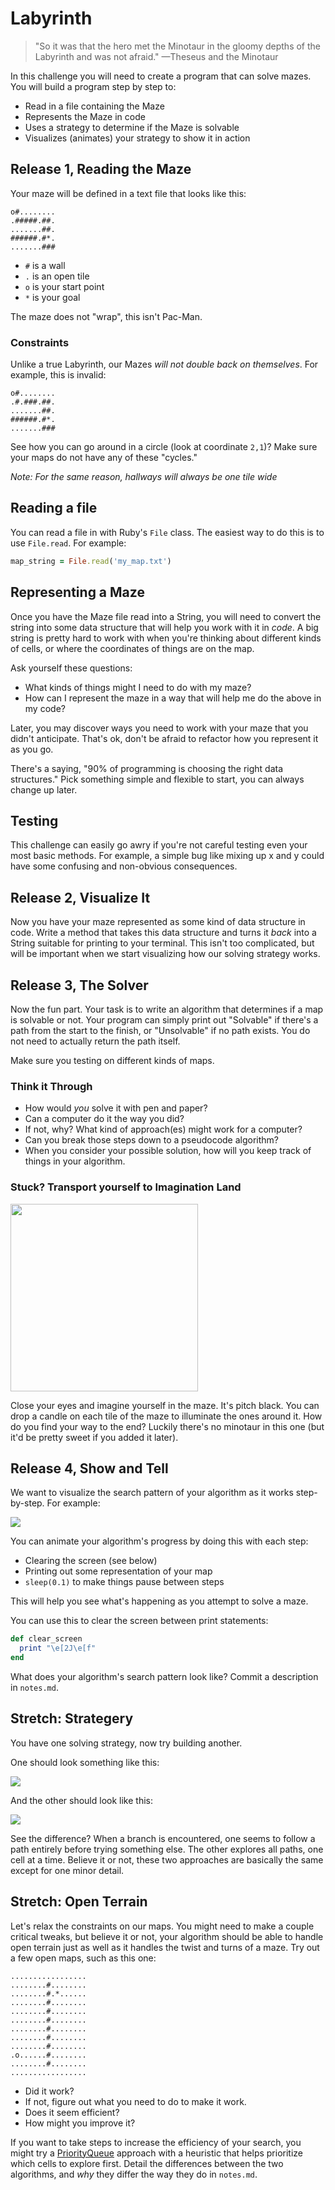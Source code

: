 # Labyrinth

> "So it was that the hero met the Minotaur in the gloomy depths of the Labyrinth and was not afraid." —Theseus and the Minotaur

In this challenge you will need to create a program that can solve mazes. You will build a program step by step to:

 * Read in a file containing the Maze
 * Represents the Maze in code
 * Uses a strategy to determine if the Maze is solvable
 * Visualizes (animates) your strategy to show it in action

## Release 1, Reading the Maze

Your maze will be defined in a text file that looks like this:

```
o#........
.#####.##.
.......##.
######.#*.
.......###
```

 * `#` is a wall
 * `.` is an open tile
 * `o` is your start point
 * `*` is your goal

The maze does not "wrap", this isn't Pac-Man.

### Constraints

Unlike a true Labyrinth, our Mazes _will not double back on themselves_. For example, this is invalid:

```
o#........
.#.###.##.
.......##.
######.#*.
.......###
```

See how you can go around in a circle (look at coordinate `2,1`)? Make sure your maps do not have any of these "cycles."

_Note: For the same reason, hallways will always be one tile wide_

## Reading a file

You can read a file in with Ruby's `File` class. The easiest way to do this is to use `File.read`. For example:

```ruby
map_string = File.read('my_map.txt')
```

## Representing a Maze

Once you have the Maze file read into a String, you will need to convert the string into some data structure that will help you work with it in _code_. A big string is pretty hard to work with when you're thinking about different kinds of cells, or where the coordinates of things are on the map.

Ask yourself these questions:

 * What kinds of things might I need to do with my maze?
 * How can I represent the maze in a way that will help me do the above in my code?

Later, you may discover ways you need to work with your maze that  you didn't anticipate. That's ok, don't be afraid to refactor how you represent it as you go.

There's a saying, "90% of programming is choosing the right data structures." Pick something simple and flexible to start, you can always change up later.

## Testing

This challenge can easily go awry if you're not careful testing even your most basic methods. For example, a simple bug like mixing up x and y could have some confusing and non-obvious consequences.

## Release 2, Visualize It

Now you have your maze represented as some kind of data structure in code. Write a method that takes this data structure and turns it _back_ into a String suitable for printing to your terminal. This isn't too complicated, but will be important when we start visualizing how our solving strategy works.

## Release 3, The Solver

Now the fun part. Your task is to write an algorithm that determines if a map is solvable or not. Your program can simply print out "Solvable" if there's a path from the start to the finish, or "Unsolvable" if no path exists. You do not need to actually return the path itself.

Make sure you testing on different kinds of maps.

### Think it Through

* How would _you_ solve it with pen and paper?
* Can a computer do it the way you did?
* If not, why? What kind of approach(es) might work for a computer?
* Can you break those steps down to a pseudocode algorithm?
* When you consider your possible solution, how will you keep track of things in your algorithm.

### Stuck? Transport yourself to Imagination Land

<img src='assets/imagine.gif' width='300px'>

Close your eyes and imagine yourself in the maze. It's pitch black. You can drop a candle on each tile of the maze to illuminate the ones around it. How do you find your way to the end? Luckily there's no minotaur in this one (but it'd be pretty sweet if you added it later).


## Release 4, Show and Tell

We want to visualize the search pattern of your algorithm as it works step-by-step. For example:

![](assets/dfs.gif)

You can animate your algorithm's progress by doing this with each step:

 * Clearing the screen (see below)
 * Printing out some representation of your map
 * `sleep(0.1)` to make things pause between steps

This will help you see what's happening as you attempt to solve a maze.

You can use this to clear the screen between print statements:

```ruby
def clear_screen
  print "\e[2J\e[f"
end
```

What does your algorithm's search pattern look like? Commit a description in `notes.md`.


## Stretch: Strategery
You have one solving strategy, now try building another.

One should look something like this:

![](assets/dfs.gif)

And the other should look like this:

![](assets/bfs.gif)

See the difference? When a branch is encountered, one seems to follow a path entirely before trying something else. The other explores all paths, one cell at a time. Believe it or not, these two approaches are basically the same except for one minor detail.

## Stretch: Open Terrain

Let's relax the constraints on our maps. You might need to make a couple critical tweaks, but believe it or not, your algorithm should be able to handle open terrain just as well as it handles the twist and turns of a maze. Try out a few open maps, such as this one:

```
.................
........#........
........#.*......
........#........
........#........
........#........
........#........
........#........
........#........
.o......#........
........#........
.................
```

 * Did it work?
  * If not, figure out what you need to do to make it work.
 * Does it seem efficient?
 * How might you improve it?

If you want to take steps to increase the efficiency of your search, you might try a [PriorityQueue](http://www.redblobgames.com/pathfinding/a-star/introduction.html#greedy-best-first) approach with a heuristic that helps prioritize which cells to explore first.
Detail the differences between the two algorithms, and _why_ they differ the way they do in `notes.md`.

